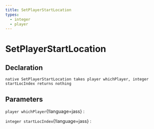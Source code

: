 ```yaml
---
title: SetPlayerStartLocation
types:
  - integer
  - player
---
```


# SetPlayerStartLocation

## Declaration

```jass
native SetPlayerStartLocation takes player whichPlayer, integer startLocIndex returns nothing
```

## Parameters
`player whichPlayer`{!language=jass}
: 

`integer startLocIndex`{!language=jass}
: 
